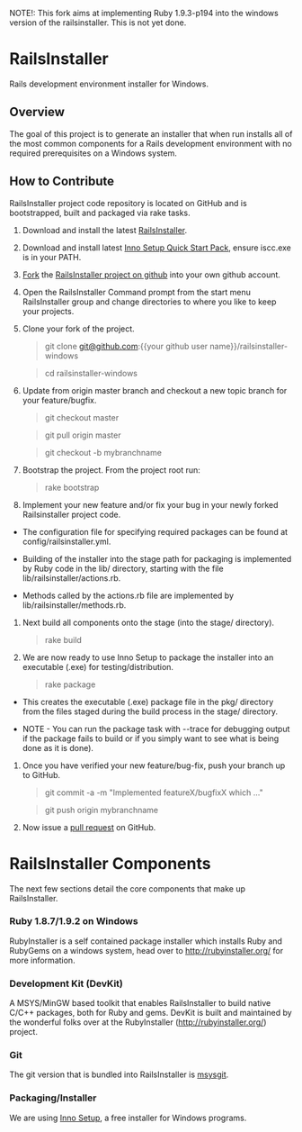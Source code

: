 NOTE!:
	This fork aims at implementing Ruby 1.9.3-p194 into the windows version of the railsinstaller. This is not yet done.

# RailsInstaller

Rails development environment installer for Windows.

## Overview

The goal of this project is to generate an installer that when run installs all
of the most common components for a Rails development environment with no
required prerequisites on a Windows system.

## How to Contribute

RailsInstaller project code repository is located on GitHub and is bootstrapped,
built and packaged via rake tasks.

1. Download and install the latest
   [RailsInstaller](http://railsinstaller.org/).

1. Download and install latest
   [Inno Setup Quick Start Pack](http://www.jrsoftware.org/isdl.php#qsp),
   ensure iscc.exe is in your PATH.

1. [Fork](http://help.github.com/fork-a-repo/)
   the [RailsInstaller project on github](https://github.com/railsinstaller/railsinstaller-windows.git)
   into your own github account.

1. Open the RailsInstaller Command prompt from the start menu RailsInstaller
   group and change directories to where you like to keep your projects.

1. Clone your fork of the project.

    > git clone git@github.com:{{your github user name}}/railsinstaller-windows

    > cd railsinstaller-windows

1. Update from origin master branch and checkout a new topic branch for
   your feature/bugfix.

    > git checkout master

    > git pull origin master

    > git checkout -b mybranchname

1. Bootstrap the project. From the project root run:

    > rake bootstrap

1. Implement your new feature and/or fix your bug in your newly forked Railsinstaller project code.

  * The configuration file for specifying required packages can be found at
   config/railsinstaller.yml.

  * Building of the installer into the stage path for packaging is implemented by Ruby
		 code in the lib/ directory, starting with the file lib/railsinstaller/actions.rb.

  * Methods called by the actions.rb file are implemented by lib/railsinstaller/methods.rb.

1. Next build all components onto the stage (into the stage/ directory).

    > rake build

1. We are now ready to use Inno Setup to package the installer into an executable (.exe) for testing/distribution.

    > rake package

  * This creates the executable (.exe) package file in the pkg/ directory from the files staged
			during the build process in the stage/ directory.
			
  * NOTE - You can run the package task with --trace for debugging output if the package
			fails to build or if you simply want to see what is being done as it is done).

1. Once you have verified your new feature/bug-fix, push your branch up to GitHub.

    > git commit -a -m "Implemented featureX/bugfixX which <description>..."

    > git push origin mybranchname

1. Now issue a [pull request](http://help.github.com/pull-requests/) on GitHub.

# RailsInstaller Components

The next few sections detail the core components that make up RailsInstaller.

### Ruby 1.8.7/1.9.2 on Windows

RubyInstaller is a self contained package installer which installs Ruby and
RubyGems on a windows system, head over to http://rubyinstaller.org/ for more
information.

### Development Kit (DevKit)

A MSYS/MinGW based toolkit that enables RailsInstaller to build native C/C++
packages, both for Ruby and gems. DevKit is built and maintained by the
wonderful folks over at the RubyInstaller (http://rubyinstaller.org/) project.

### Git

The git version that is bundled into RailsInstaller is
[msysgit](http://code.google.com/p/msysgit/).

### Packaging/Installer

We are using [Inno Setup](http://www.jrsoftware.org/isinfo.php "Inno Setup"),
a free installer for Windows programs.